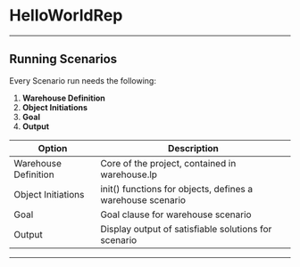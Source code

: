 # HelloWorldRep

----
## Running Scenarios

Every Scenario run needs the following:

1. __Warehouse Definition__
2. __Object Initiations__
3. __Goal__
4. __Output__

| Option | Description |
| ------ | ----------- |
| Warehouse Definition   | Core of the project, contained in warehouse.lp |
| Object Initiations | init() functions for objects, defines a warehouse scenario |
| Goal    | Goal clause for warehouse scenario |
| Output    | Display output of satisfiable solutions for scenario |
---
